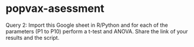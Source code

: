 # popvax-asessment
Query 2: Import this Google sheet in R/Python and for each of the parameters (P1 to P10)  perform a t-test and ANOVA. Share the link of your results and the script.
